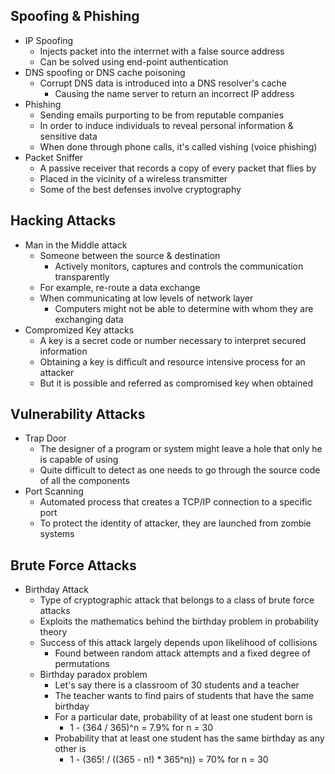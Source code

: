 ## Spoofing & Phishing
- IP Spoofing
  - Injects packet into the interrnet with a false source address
  - Can be solved using end-point authentication
- DNS spoofing or DNS cache poisoning
  - Corrupt DNS data is introduced into a DNS resolver's cache
    - Causing the name server to return an incorrect IP address
- Phishing
  - Sending emails purporting to be from reputable companies
  - In order to induce individuals to reveal personal information & sensitive data
  - When done through phone calls, it's called vishing (voice phishing)
- Packet Sniffer
  - A passive receiver that records a copy of every packet that flies by
  - Placed in the vicinity of a wireless transmitter
  - Some of the best defenses involve cryptography

## Hacking Attacks
- Man in the Middle attack
  - Someone between the source & destination
    - Actively monitors, captures and controls the communication transparently
  - For example, re-route a data exchange
  - When communicating at low levels of network layer
    - Computers might not be able to determine with whom they are exchanging data
- Compromized Key attacks
  - A key is a secret code or number necessary to interpret secured information
  - Obtaining a key is difficult and resource intensive process for an attacker
  - But it is possible and referred as compromised key when obtained

## Vulnerability Attacks
- Trap Door
  - The designer of a program or system might leave a hole that only he is capable of using
  - Quite difficult to detect as one needs to go through the source code of all the components
- Port Scanning
  - Automated process that creates a TCP/IP connection to a specific port
  - To protect the identity of attacker, they are launched from zombie systems

## Brute Force Attacks
- Birthday Attack
  - Type of cryptographic attack that belongs to a class of brute force attacks
  - Exploits the mathematics behind the birthday problem in probability theory
  - Success of this attack largely depends upon likelihood of collisions
    - Found between random attack attempts and a fixed degree of permutations
  - Birthday paradox problem
    - Let's say there is a classroom of 30 students and a teacher
    - The teacher wants to find pairs of students that have the same birthday
    - For a particular date, probability of at least one student born is
      - 1 - (364 / 365)^n = 7.9% for n = 30
    - Probability that at least one student has the same birthday as any other is
      - 1 - (365! / ((365 - n!) * 365^n)) = 70% for n = 30
